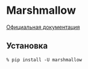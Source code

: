 # Marshmallow

[Официальная документация](https://marshmallow.readthedocs.io/en/stable/)

## Установка
```
% pip install -U marshmallow
```
